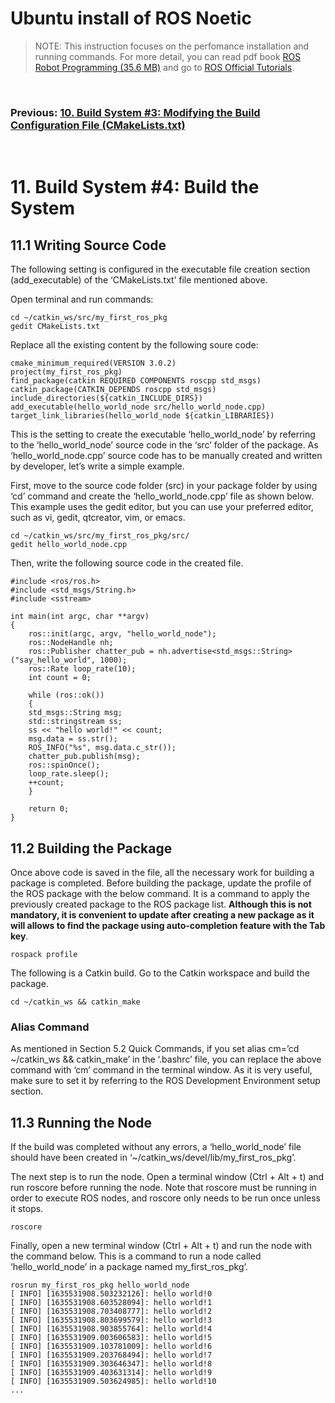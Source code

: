 # **Ubuntu install of ROS Noetic**

> NOTE: This instruction focuses on the perfomance installation and running commands. For more detail, you can read pdf book [ROS Robot Programming (35.6 MB)](https://www.robotis.com/service/download.php?no=719) and go to [ROS Official Tutorials](https://wiki.ros.org/ROS/Tutorials).

<br>

### Previous: [10. Build System #3: Modifying the Build Configuration File (CMakeLists.txt)](10-Build-System-(3)-Modifying-the-Build-Configuration-File-(CMakeLists.txt).md)

<br>

# 11. Build System #4: Build the System

## 11.1 Writing Source Code

The following setting is configured in the executable file creation section (add_executable) of the ‘CMakeLists.txt’ file mentioned above.

Open terminal and run commands:

    cd ~/catkin_ws/src/my_first_ros_pkg
    gedit CMakeLists.txt

Replace all the existing content by the following soure code:

    cmake_minimum_required(VERSION 3.0.2)
    project(my_first_ros_pkg)
    find_package(catkin REQUIRED COMPONENTS roscpp std_msgs)
    catkin_package(CATKIN_DEPENDS roscpp std_msgs)
    include_directories(${catkin_INCLUDE_DIRS})
    add_executable(hello_world_node src/hello_world_node.cpp)
    target_link_libraries(hello_world_node ${catkin_LIBRARIES})

This is the setting to create the executable ‘hello_world_node’ by referring to the ‘hello_world_node’ source code in the ‘src’ folder of the package. As ‘hello_world_node.cpp’ source code has to be manually created and written by developer, let’s write a simple example.

First, move to the source code folder (src) in your package folder by using ‘cd’ command and create the ‘hello_world_node.cpp’ file as shown below. This example uses the gedit editor, but you can use your preferred editor, such as vi, gedit, qtcreator, vim, or emacs.

    cd ~/catkin_ws/src/my_first_ros_pkg/src/
    gedit hello_world_node.cpp

Then, write the following source code in the created file.

    #include <ros/ros.h>
    #include <std_msgs/String.h>
    #include <sstream>

    int main(int argc, char **argv)
    {
        ros::init(argc, argv, "hello_world_node");
        ros::NodeHandle nh;
        ros::Publisher chatter_pub = nh.advertise<std_msgs::String>("say_hello_world", 1000);
        ros::Rate loop_rate(10);
        int count = 0;

        while (ros::ok())
        {
        std_msgs::String msg;
        std::stringstream ss;
        ss << "hello world!" << count;
        msg.data = ss.str();
        ROS_INFO("%s", msg.data.c_str());
        chatter_pub.publish(msg);
        ros::spinOnce();
        loop_rate.sleep();
        ++count;
        }

        return 0;
    }   

## 11.2 Building the Package

Once above code is saved in the file, all the necessary work for building a package is completed. Before building the package, update the profile of the ROS package with the below command. It is a command to apply the previously created package to the ROS package list. **Although this is not mandatory, it is convenient to update after creating a new package as it will allows to find the package using auto-completion feature with the Tab key**.

    rospack profile

The following is a Catkin build. Go to the Catkin workspace and build the package.

    cd ~/catkin_ws && catkin_make

### Alias Command

As mentioned in Section 5.2 Quick Commands, if you set alias cm=’cd ~/catkin_ws && catkin_make’ in the ‘.bashrc’ file, you can replace the above command with ‘cm’ command in the terminal window. As it is very useful, make sure to set it by referring to the ROS Development Environment setup section.

## 11.3 Running the Node

If the build was completed without any errors, a ‘hello_world_node’ file should have been created in ‘~/catkin_ws/devel/lib/my_first_ros_pkg’.

The next step is to run the node. Open a terminal window (Ctrl + Alt + t) and run roscore before running the node. Note that roscore must be running in order to execute ROS nodes, and roscore only needs to be run once unless it stops.

    roscore

Finally, open a new terminal window (Ctrl + Alt + t) and run the node with the command below. This is a command to run a node called ‘hello_world_node’ in a package named my_first_ros_pkg’.

    rosrun my_first_ros_pkg hello_world_node
    [ INFO] [1635531908.503232126]: hello world!0
    [ INFO] [1635531908.603528094]: hello world!1
    [ INFO] [1635531908.703408777]: hello world!2
    [ INFO] [1635531908.803699579]: hello world!3
    [ INFO] [1635531908.903855764]: hello world!4
    [ INFO] [1635531909.003606583]: hello world!5
    [ INFO] [1635531909.103781009]: hello world!6
    [ INFO] [1635531909.203768494]: hello world!7
    [ INFO] [1635531909.303646347]: hello world!8
    [ INFO] [1635531909.403631314]: hello world!9
    [ INFO] [1635531909.503624985]: hello world!10
    ...











